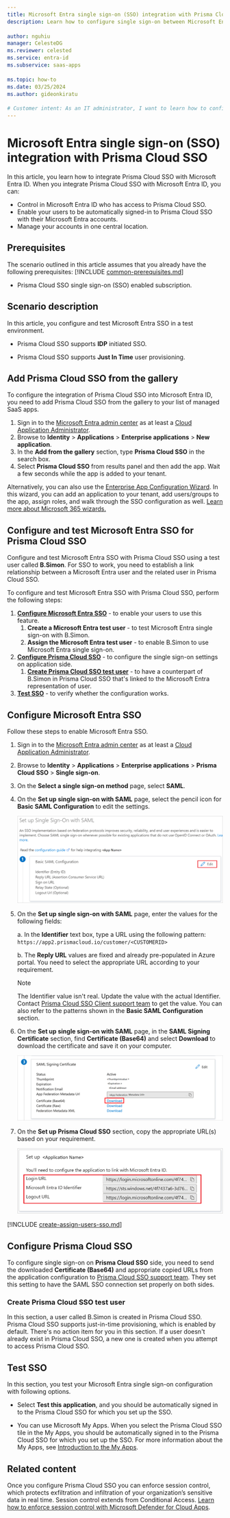 ```yaml
---
title: Microsoft Entra single sign-on (SSO) integration with Prisma Cloud SSO
description: Learn how to configure single sign-on between Microsoft Entra ID and Prisma Cloud SSO.

author: nguhiu
manager: CelesteDG
ms.reviewer: celested
ms.service: entra-id
ms.subservice: saas-apps

ms.topic: how-to
ms.date: 03/25/2024
ms.author: gideonkiratu

# Customer intent: As an IT administrator, I want to learn how to configure single sign-on between Microsoft Entra ID and Prisma Cloud SSO so that I can control who has access to Prisma Cloud SSO, enable automatic sign-in with Microsoft Entra accounts, and manage my accounts in one central location.
---
```


# Microsoft Entra single sign-on (SSO) integration with Prisma Cloud SSO

In this article,  you learn how to integrate Prisma Cloud SSO with Microsoft Entra ID. When you integrate Prisma Cloud SSO with Microsoft Entra ID, you can:

* Control in Microsoft Entra ID who has access to Prisma Cloud SSO.
* Enable your users to be automatically signed-in to Prisma Cloud SSO with their Microsoft Entra accounts.
* Manage your accounts in one central location.

## Prerequisites
The scenario outlined in this article assumes that you already have the following prerequisites:
[!INCLUDE [common-prerequisites.md](~/identity/saas-apps/includes/common-prerequisites.md)]
* Prisma Cloud SSO single sign-on (SSO) enabled subscription.

## Scenario description

In this article,  you configure and test Microsoft Entra SSO in a test environment.

* Prisma Cloud SSO supports **IDP** initiated SSO.

* Prisma Cloud SSO supports **Just In Time** user provisioning.

## Add Prisma Cloud SSO from the gallery

To configure the integration of Prisma Cloud SSO into Microsoft Entra ID, you need to add Prisma Cloud SSO from the gallery to your list of managed SaaS apps.

1. Sign in to the [Microsoft Entra admin center](https://entra.microsoft.com) as at least a [Cloud Application Administrator](~/identity/role-based-access-control/permissions-reference.md#cloud-application-administrator).
1. Browse to **Identity** > **Applications** > **Enterprise applications** > **New application**.
1. In the **Add from the gallery** section, type **Prisma Cloud SSO** in the search box.
1. Select **Prisma Cloud SSO** from results panel and then add the app. Wait a few seconds while the app is added to your tenant.

 Alternatively, you can also use the [Enterprise App Configuration Wizard](https://portal.office.com/AdminPortal/home?Q=Docs#/azureadappintegration). In this wizard, you can add an application to your tenant, add users/groups to the app, assign roles, and walk through the SSO configuration as well. [Learn more about Microsoft 365 wizards.](/microsoft-365/admin/misc/azure-ad-setup-guides)

<a name='configure-and-test-azure-ad-sso-for-prisma-cloud-sso'></a>

## Configure and test Microsoft Entra SSO for Prisma Cloud SSO

Configure and test Microsoft Entra SSO with Prisma Cloud SSO using a test user called **B.Simon**. For SSO to work, you need to establish a link relationship between a Microsoft Entra user and the related user in Prisma Cloud SSO.

To configure and test Microsoft Entra SSO with Prisma Cloud SSO, perform the following steps:

1. **[Configure Microsoft Entra SSO](#configure-azure-ad-sso)** - to enable your users to use this feature.
    1. **Create a Microsoft Entra test user** - to test Microsoft Entra single sign-on with B.Simon.
    1. **Assign the Microsoft Entra test user** - to enable B.Simon to use Microsoft Entra single sign-on.
1. **[Configure Prisma Cloud SSO](#configure-prisma-cloud-sso)** - to configure the single sign-on settings on application side.
    1. **[Create Prisma Cloud SSO test user](#create-prisma-cloud-sso-test-user)** - to have a counterpart of B.Simon in Prisma Cloud SSO that's linked to the Microsoft Entra representation of user.
1. **[Test SSO](#test-sso)** - to verify whether the configuration works.

<a name='configure-azure-ad-sso'></a>

## Configure Microsoft Entra SSO

Follow these steps to enable Microsoft Entra SSO.

1. Sign in to the [Microsoft Entra admin center](https://entra.microsoft.com) as at least a [Cloud Application Administrator](~/identity/role-based-access-control/permissions-reference.md#cloud-application-administrator).
1. Browse to **Identity** > **Applications** > **Enterprise applications** > **Prisma Cloud SSO** > **Single sign-on**.
1. On the **Select a single sign-on method** page, select **SAML**.
1. On the **Set up single sign-on with SAML** page, select the pencil icon for **Basic SAML Configuration** to edit the settings.

   ![Edit Basic SAML Configuration](common/edit-urls.png)

1. On the **Set up single sign-on with SAML** page, enter the values for the following fields:

    a. In the **Identifier** text box, type a URL using the following pattern:
    `https://app2.prismacloud.io/customer/<CUSTOMERID>`

    b. The **Reply URL** values are fixed and already pre-populated in Azure portal. You need to select the appropriate URL according to your requirement.

	> [!NOTE]
	> The Identifier value isn't real. Update the value with the actual Identifier. Contact [Prisma Cloud SSO Client support team](mailto:support@paloaltonetworks.com) to get the value. You can also refer to the patterns shown in the **Basic SAML Configuration** section.

1. On the **Set up single sign-on with SAML** page, in the **SAML Signing Certificate** section,  find **Certificate (Base64)** and select **Download** to download the certificate and save it on your computer.

	![The Certificate download link](common/certificatebase64.png)

1. On the **Set up Prisma Cloud SSO** section, copy the appropriate URL(s) based on your requirement.

	![Copy configuration URLs](common/copy-configuration-urls.png)

<a name='create-an-azure-ad-test-user'></a>

[!INCLUDE [create-assign-users-sso.md](~/identity/saas-apps/includes/create-assign-users-sso.md)]

## Configure Prisma Cloud SSO

To configure single sign-on on **Prisma Cloud SSO** side, you need to send the downloaded **Certificate (Base64)** and appropriate copied URLs from the application configuration to [Prisma Cloud SSO support team](mailto:support@paloaltonetworks.com). They set this setting to have the SAML SSO connection set properly on both sides.

### Create Prisma Cloud SSO test user

In this section, a user called B.Simon is created in Prisma Cloud SSO. Prisma Cloud SSO supports just-in-time provisioning, which is enabled by default. There's no action item for you in this section. If a user doesn't already exist in Prisma Cloud SSO, a new one is created when you attempt to access Prisma Cloud SSO.

## Test SSO 

In this section, you test your Microsoft Entra single sign-on configuration with following options.

* Select **Test this application**, and you should be automatically signed in to the Prisma Cloud SSO for which you set up the SSO.

* You can use Microsoft My Apps. When you select the Prisma Cloud SSO tile in the My Apps, you should be automatically signed in to the Prisma Cloud SSO for which you set up the SSO. For more information about the My Apps, see [Introduction to the My Apps](https://support.microsoft.com/account-billing/sign-in-and-start-apps-from-the-my-apps-portal-2f3b1bae-0e5a-4a86-a33e-876fbd2a4510).

## Related content

Once you configure Prisma Cloud SSO you can enforce session control, which protects exfiltration and infiltration of your organization’s sensitive data in real time. Session control extends from Conditional Access. [Learn how to enforce session control with Microsoft Defender for Cloud Apps](/cloud-app-security/proxy-deployment-any-app).
